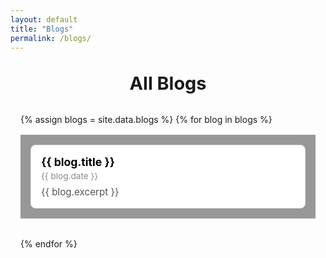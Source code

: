 ```yaml
---
layout: default
title: "Blogs"
permalink: /blogs/
---
```

<div class="section-header">All Blogs</div>

<div class="blog-list">
{% assign blogs = site.data.blogs %}
{% for blog in blogs %}
<div class="blog-card" style="background-image: url('{{ site.baseurl }}{{ blog.background_image }}')">
    <a href="{{ blog.url }}" class="blog-item" target="_blank">
    <div class="blog-title">{{ blog.title }}</div>
    <div class="blog-meta">{{ blog.date }}</div>
    <div class="blog-excerpt">{{ blog.excerpt }}</div></a>
</div>
{% endfor %}
</div>

<style>
    .section-header {
    font-size: 1.8rem;
    font-weight: bold;
    margin: 2rem 0 1rem 0; /* 上下留白 */
    text-align: center; /* 如果想居中可以加 */
    }

    .blog-list {
    display: flex;
    flex-direction: column;
    gap: 1rem;
    margin: 2rem auto;            /* 上下 2rem，左右自动居中 */
    padding: 0 1rem;              /* 左右留白 */
    max-width: 1200px;            /* 最大宽度控制 */
    justify-content: center;     /* 居中对齐 */
    }
      
    .blog-item {
    display: block;
    background: #fff;
    border: 1px solid #ddd;
    border-radius: 8px;
    padding: 1rem;
    text-decoration: none;
    color: inherit;
    transition: box-shadow 0.2s ease;
    }
    
    .blog-item:hover {
    box-shadow: 0 2px 8px rgba(0,0,0,0.1);
    }
    
    .blog-title {
    font-size: 1.1rem;
    font-weight: bold;
    }
    
    .blog-meta {
    font-size: 0.85rem;
    color: #888;
    margin-top: 0.2rem;
    }
    
    .blog-excerpt {
    font-size: 0.95rem;
    color: #555;
    margin-top: 0.5rem;
    }

    .blog-card {
    background-size: cover;
    background-position: center;
    color: #fff;
    padding: 1rem;
    border-radius: 6px;
    margin-bottom: 1rem;
    position: relative;
    z-index: 1;
    }
      
    .blog-card::before {
    content: '';
    position: absolute;
    inset: 0;
    background: rgba(0, 0, 0, 0.4); /* 调暗或透明遮罩 */
    z-index: 0;
    }
      
    .blog-card > * {
    position: relative;
    z-index: 1;
    }

    .blog-item {
    text-decoration-color: #000 !important;
    color: #000 !important;
    }
    
    .blog-item:hover {
    text-decoration-color: #666;
    color: #666;
    }
    
</style>